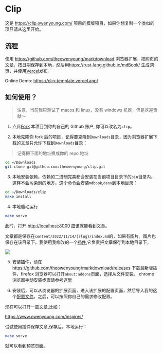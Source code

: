 # Clip

这是 <https://clip.owenyoung.com/> 项目的模版项目，如果你想复制一个类似的项目请从这里开始。

## 流程

使用 <https://github.com/theowenyoung/markdownload> 浏览器扩展，把网页的文章，按日期保存到本地，然后用<https://rust-lang.github.io/mdBook/> 生成网页，并使用[Vercel](https://vercel.com/dashboard)发布。

Online Demo: <https://clip-template.vercel.app/>

## 如何使用？

> 注意，当前我只测试了 macos 和 linux，没有 windows 机器，但是欢迎贡献～

1. 点此[Fork](https://github.com/theowenyoung/clip-template/fork) 本项目到你的自己的 Github 账户, 你可以改名为`clip`。

2. 本地克隆你 fork 后的项目，记得要克隆到`Downloads`目录，因为浏览器扩展下载的文章只允许下载到`Downloads`目录：

> 记得把下面的地址换成你的 repo 地址

```bash
cd ~/Downloads
git clone git@github.com:theowenyoung/clip.git
```

3. 本地安装依赖，依赖的二进制完美都会安装在当前项目目录下的`bin`目录内，这样不会污染别的地方，这个命令会安装`mdbook`,`deno`到本地目录：

```bash
cd ~/Downloads/clip
make install
```

4. 本地启动运行

```bash
make serve
```

此时，打开 <http://localhost:8000> 应该就能看到文章。

文章都是保存在`content/2022/11/14/{slug}/index.md`的，如果有图片，图片也保存在该目录下。我使用我修改的一个[插件](https://github.com/theowenyoung/markdownload),它负责把文章保存到本地目录下。

![](https://i.imgur.com/pTvQQ1h.png)

5. 安装插件，请在<https://github.com/theowenyoung/markdownload/releases> 下载最新版插件，firefox 浏览器可以打开`about:addons`页面，选择从文件安装。 chrome 浏览器手动安装步骤请参考[这里](https://github.com/immersive-translate/immersive-translate/blob/main/readme.md#chrome-%E6%89%8B%E5%8A%A8%E5%AE%89%E8%A3%85)

6. 安装后，可以从浏览器的扩展页面，进入该扩展的配置页面，然后导入我的这个[配置文件](https://raw.githubusercontent.com/theowenyoung/clip-template/main/markdownload-config.json)，之后，可以按照你自己的需求修改配置。

现在可以打开一篇文章,比如：

<https://www.owenyoung.com/inspires/>

试试使用插件保存文章,保存后，本地运行：

```bash
make serve
```

就可以看到预览页面。
